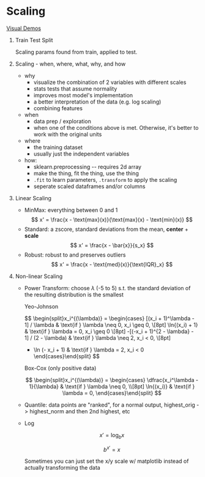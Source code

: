 # Scaling

[Visual Demos](https://stats-demos.zach.wiki/)

1. Train Test Split

    Scaling params found from train, applied to test.

2. Scaling - when, where, what, why, and how

    - why
        - visualize the combination of 2 variables with different scales
        - stats tests that assume normality
        - improves most model's implementation
        - a better interpretation of the data (e.g. log scaling)
        - combining features
    - when
        - data prep / exploration
        - when one of the conditions above is met. Otherwise, it's better to work with the original units
    - where
        - the training dataset
        - usually just the independent variables
    - how:
        - sklearn.preprocessing -- requires 2d array
        - make the thing, fit the thing, use the thing
        - `.fit` to learn parameters, `.transform` to apply the scaling
        - seperate scaled dataframes and/or columns

3. Linear Scaling

    - MinMax: everything between 0 and 1
        $$ x' = \frac{x - \text{max}(x)}{\text{max}(x) - \text{min}(x)} $$
    - Standard: a zscore, standard deviations from the mean, **center** + **scale**
        $$ x' = \frac{x - \bar{x}}{s_x} $$
    - Robust: robust to and preserves outliers
        $$ x' = \frac{x - \text{med}(x)}{\text{IQR}_x} $$

4. Non-linear Scaling

    - Power Transform: choose $\lambda$ (-5 to 5) s.t. the standard deviation of the resulting distribution is the smallest

        Yeo-Johnson

        $$
        \begin{split}x_i^{(\lambda)} =
        \begin{cases}
         [(x_i + 1)^\lambda - 1] / \lambda & \text{if } \lambda \neq 0, x_i \geq 0, \\[8pt]
        \ln{(x_i) + 1} & \text{if } \lambda = 0, x_i \geq 0 \\[8pt]
        -[(-x_i + 1)^{2 - \lambda} - 1] / (2 - \lambda) & \text{if } \lambda \neq 2, x_i < 0, \\[8pt]
         - \ln (- x_i + 1) & \text{if } \lambda = 2, x_i < 0
        \end{cases}\end{split}
        $$

        Box-Cox (only positive data)

        $$
        \begin{split}x_i^{(\lambda)} =
        \begin{cases}
        \dfrac{x_i^\lambda - 1}{\lambda} & \text{if } \lambda \neq 0, \\[8pt]
        \ln{(x_i)} & \text{if } \lambda = 0,
        \end{cases}\end{split}
        $$

    - Quantile: data points are "ranked", for a normal output, highest_orig -> highest_norm and then 2nd highest, etc

    - Log

        $$ x' = \log_b{x} $$

        $$ b^{x'} = x $$

        Sometimes you can just set the x/y scale w/ matplotlib instead of
        actually transforming the data
